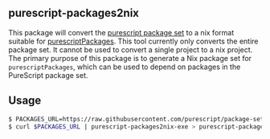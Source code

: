 purescript-packages2nix
---

This package will convert the
[purescript package set](https://github.com/purescript/package-sets)
to a nix format suitable for
[purescriptPackages](https://github.com/ElvishJerricco/nix-purescriptPackages).
This tool currently only converts the entire package set. It cannot be
used to convert a single project to a nix project. The primary purpose
of this package is to generate a Nix package set for
`purescriptPackages`, which can be used to depend on packages in the
PureScript package set.

Usage
---

```bash
$ PACKAGES_URL=https://raw.githubusercontent.com/purescript/package-sets/master/packages.json
$ curl $PACKAGES_URL | purescript-packages2nix-exe > purescript-packages.nix
```
